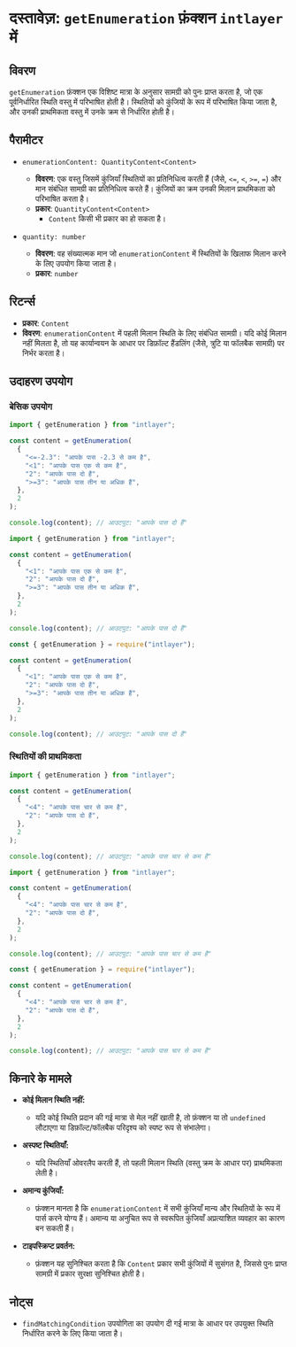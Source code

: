 # दस्तावेज़: `getEnumeration` फ़ंक्शन `intlayer` में

## विवरण

`getEnumeration` फ़ंक्शन एक विशिष्ट मात्रा के अनुसार सामग्री को पुनः प्राप्त करता है, जो एक पूर्वनिर्धारित स्थिति वस्तु में परिभाषित होती है। स्थितियों को कुंजियों के रूप में परिभाषित किया जाता है, और उनकी प्राथमिकता वस्तु में उनके क्रम से निर्धारित होती है।

## पैरामीटर

- `enumerationContent: QuantityContent<Content>`

  - **विवरण**: एक वस्तु जिसमें कुंजियाँ स्थितियों का प्रतिनिधित्व करती हैं (जैसे, `<=`, `<`, `>=`, `=`) और मान संबंधित सामग्री का प्रतिनिधित्व करते हैं। कुंजियों का क्रम उनकी मिलान प्राथमिकता को परिभाषित करता है।
  - **प्रकार**: `QuantityContent<Content>`
    - `Content` किसी भी प्रकार का हो सकता है।

- `quantity: number`

  - **विवरण**: वह संख्यात्मक मान जो `enumerationContent` में स्थितियों के खिलाफ मिलान करने के लिए उपयोग किया जाता है।
  - **प्रकार**: `number`

## रिटर्न्स

- **प्रकार**: `Content`
- **विवरण**: `enumerationContent` में पहली मिलान स्थिति के लिए संबंधित सामग्री। यदि कोई मिलान नहीं मिलता है, तो यह कार्यान्वयन के आधार पर डिफ़ॉल्ट हैंडलिंग (जैसे, त्रुटि या फॉलबैक सामग्री) पर निर्भर करता है।

## उदाहरण उपयोग

### बेसिक उपयोग

```typescript codeFormat="typescript"
import { getEnumeration } from "intlayer";

const content = getEnumeration(
  {
    "<=-2.3": "आपके पास -2.3 से कम है",
    "<1": "आपके पास एक से कम है",
    "2": "आपके पास दो हैं",
    ">=3": "आपके पास तीन या अधिक हैं",
  },
  2
);

console.log(content); // आउटपुट: "आपके पास दो हैं"
```

```javascript codeFormat="esm"
import { getEnumeration } from "intlayer";

const content = getEnumeration(
  {
    "<1": "आपके पास एक से कम है",
    "2": "आपके पास दो हैं",
    ">=3": "आपके पास तीन या अधिक हैं",
  },
  2
);

console.log(content); // आउटपुट: "आपके पास दो हैं"
```

```javascript codeFormat="commonjs"
const { getEnumeration } = require("intlayer");

const content = getEnumeration(
  {
    "<1": "आपके पास एक से कम है",
    "2": "आपके पास दो हैं",
    ">=3": "आपके पास तीन या अधिक हैं",
  },
  2
);

console.log(content); // आउटपुट: "आपके पास दो हैं"
```

### स्थितियों की प्राथमिकता

```typescript codeFormat="typescript"
import { getEnumeration } from "intlayer";

const content = getEnumeration(
  {
    "<4": "आपके पास चार से कम है",
    "2": "आपके पास दो हैं",
  },
  2
);

console.log(content); // आउटपुट: "आपके पास चार से कम है"
```

```javascript codeFormat="esm"
import { getEnumeration } from "intlayer";

const content = getEnumeration(
  {
    "<4": "आपके पास चार से कम है",
    "2": "आपके पास दो हैं",
  },
  2
);

console.log(content); // आउटपुट: "आपके पास चार से कम है"
```

```javascript codeFormat="commonjs"
const { getEnumeration } = require("intlayer");

const content = getEnumeration(
  {
    "<4": "आपके पास चार से कम है",
    "2": "आपके पास दो हैं",
  },
  2
);

console.log(content); // आउटपुट: "आपके पास चार से कम है"
```

## किनारे के मामले

- **कोई मिलान स्थिति नहीं:**

  - यदि कोई स्थिति प्रदान की गई मात्रा से मेल नहीं खाती है, तो फ़ंक्शन या तो `undefined` लौटाएगा या डिफ़ॉल्ट/फॉलबैक परिदृश्य को स्पष्ट रूप से संभालेगा।

- **अस्पष्ट स्थितियाँ:**

  - यदि स्थितियाँ ओवरलैप करती हैं, तो पहली मिलान स्थिति (वस्तु क्रम के आधार पर) प्राथमिकता लेती है।

- **अमान्य कुंजियाँ:**

  - फ़ंक्शन मानता है कि `enumerationContent` में सभी कुंजियाँ मान्य और स्थितियों के रूप में पार्स करने योग्य हैं। अमान्य या अनुचित रूप से स्वरूपित कुंजियाँ अप्रत्याशित व्यवहार का कारण बन सकती हैं।

- **टाइपस्क्रिप्ट प्रवर्तन:**
  - फ़ंक्शन यह सुनिश्चित करता है कि `Content` प्रकार सभी कुंजियों में सुसंगत है, जिससे पुनः प्राप्त सामग्री में प्रकार सुरक्षा सुनिश्चित होती है।

## नोट्स

- `findMatchingCondition` उपयोगिता का उपयोग दी गई मात्रा के आधार पर उपयुक्त स्थिति निर्धारित करने के लिए किया जाता है।
